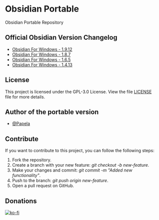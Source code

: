 
# Obsidian Portable
Obsidian Portable Repository

## Official Obsidian Version Changelog

- [Obsidian For Windows - 1.9.12](https://obsidian.md/changelog/2025-08-26-desktop-v1.9.12/)</li>
- [Obsidian For Windows - 1.8.7](https://obsidian.md/changelog/2025-02-18-desktop-v1.8.7/)</li>
- [Obsidian For Windows - 1.6.5](https://obsidian.md/changelog/2024-06-25-desktop-v1.6.5/)</li>
- [Obsidian For Windows - 1.4.13](https://obsidian.md/changelog/2023-09-15-desktop-v1.4.13/)</li>

## License
This project is licensed under the GPL-3.0 License. View the file [LICENSE](https://github.com/Papela/Obsidian-Portable/blob/main/LICENSE) file for more details.

## Author of the portable version
+ [@Papela](https://github.com/Papela)

## Contribute
If you want to contribute to this project, you can follow the following steps:
1. Fork the repository.
2. Create a branch with your new feature: *git checkout -b new-feature*.
3. Make your changes and commit: *git commit -m "Added new functionality"*.
4. Push to the branch: *git push origin new-feature*.
5. Open a pull request on GitHub.

## Donations
[![ko-fi](https://ko-fi.com/img/githubbutton_sm.svg)](https://ko-fi.com/papela)
